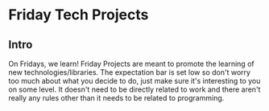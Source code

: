 # Friday Tech Projects  

## Intro  
On Fridays, we learn! Friday Projects are meant to promote the learning of new technologies/libraries. The expectation bar is set low so don't worry too much about what you decide to do,
just make sure it's interesting to you on some level. It doesn't need to be directly related to work and there aren't really any rules other than it needs to be related to programming.  
